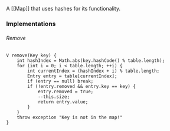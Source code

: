 A [[Map]] that uses hashes for its functionality.
### Implementations
###### Remove
```
V remove(Key key) {
    int hashIndex = Math.abs(key.hashCode() % table.length);
    for (int i = 0; i < table.length; ++i) {
        int currentIndex = (hashIndex + i) % table.length;
        Entry entry = table[currentIndex];
        if (entry == null) break;
        if (!entry.removed && entry.key == key) {
            entry.removed = true;
            --this.size;
            return entry.value;
        }
    }
    throw exception "Key is not in the map!"
}

```